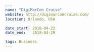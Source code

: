```yaml
---
name: "DigiMarCon Cruise"
website: http://digimarconcruise.com/
location: Orlando, USA

date_start: 2018-04-22
date_end:   2018-04-29

tags: Business
---
```

